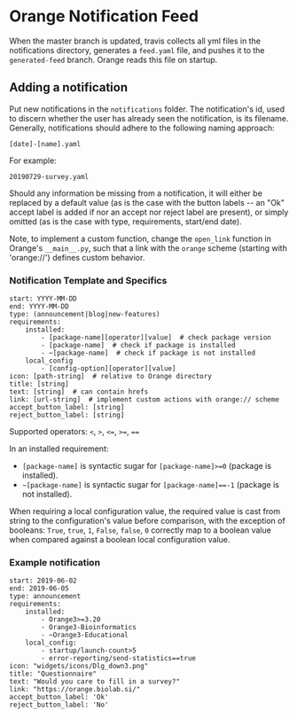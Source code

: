 # Orange Notification Feed

When the master branch is updated, travis collects all yml files in the notifications directory, generates a `feed.yaml` file, and pushes it to the `generated-feed` branch. Orange reads this file on startup.

## Adding a notification

Put new notifications in the `notifications` folder.
The notification's id, used to discern whether the user has already seen the notification, is its filename. Generally, notifications should adhere to the following naming approach:

```
[date]-[name].yaml
```

For example:

```
20190729-survey.yaml
```

Should any information be missing from a notification, it will either be replaced by a default value (as is the case with the button labels -- an "Ok" accept label is added if nor an accept nor reject label are present), or simply omitted (as is the case with type, requirements, start/end date).

Note, to implement a custom function, change the `open_link` function in Orange's `__main__.py`, such that a link with the `orange` scheme (starting with 'orange://') defines custom behavior.

### Notification Template and Specifics

```
start: YYYY-MM-DD
end: YYYY-MM-DD
type: (announcement|blog|new-features)
requirements:
    installed:
        - [package-name][operator][value]  # check package version
        - [package-name]  # check if package is installed
        - ~[package-name]  # check if package is not installed
    local_config  
        - [config-option][operator][value]
icon: [path-string]  # relative to Orange directory
title: [string]
text: [string]  # can contain hrefs
link: [url-string]  # implement custom actions with orange:// scheme
accept_button_label: [string]
reject_button_label: [string]
```

Supported operators: `<`, `>`, `<=`, `>=`, `==`

In an installed requirement:
- `[package-name]` is syntactic sugar for `[package-name]>=0` (package is installed).
- `~[package-name]` is syntactic sugar for `[package-name]==-1` (package is not installed).

When requiring a local configuration value, the required value is cast from string to the configuration's value before comparison, with the exception of booleans: `True`, `true`, `1`, `False`, `false`, `0` correctly map to a boolean value when compared against a boolean local configuration value.

### Example notification

```
start: 2019-06-02
end: 2019-06-05
type: announcement
requirements:
    installed:
        - Orange3>=3.20
        - Orange3-Bioinformatics
        - ~Orange3-Educational
    local_config:
        - startup/launch-count>5
        - error-reporting/send-statistics==true 
icon: "widgets/icons/Dlg_down3.png" 
title: "Questionnaire"
text: "Would you care to fill in a survey?"
link: "https://orange.biolab.si/"
accept_button_label: 'Ok'
reject_button_label: 'No'
```
